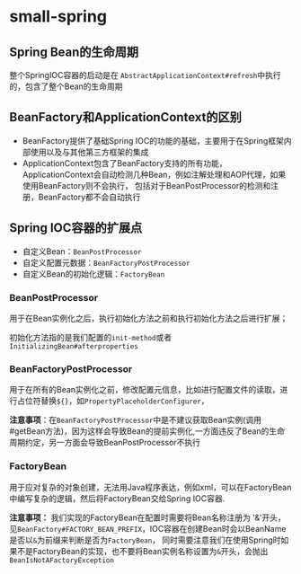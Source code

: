 # small-spring

## Spring Bean的生命周期
整个SpringIOC容器的启动是在 `AbstractApplicationContext#refresh`中执行的，包含了整个Bean的生命周期


## BeanFactory和ApplicationContext的区别
- BeanFactory提供了基础Spring IOC的功能的基础，主要用于在Spring框架内部使用以及与其他第三方框架的集成
- ApplicationContext包含了BeanFactory支持的所有功能，ApplicationContext会自动检测几种Bean，例如注解处理和AOP代理，如果使用BeanFactory则不会执行，
包括对于BeanPostProcessor的检测和注册，BeanFactory都不会自动执行


## Spring IOC容器的扩展点
- 自定义Bean：`BeanPostProcessor`
- 自定义配置元数据：`BeanFactoryPostProcessor`
- 自定义Bean的初始化逻辑：`FactoryBean`


### BeanPostProcessor
用于在Bean实例化之后，执行初始化方法之前和执行初始化方法之后进行扩展；

初始化方法指的是我们配置的`init-method`或者`InitializingBean#afterproperties`

### BeanFactoryPostProcessor
用于在所有的Bean实例化之前，修改配置元信息，比如进行配置文件的读取，进行占位符替换`${}`，如`PropertyPlaceholderConfigurer`，

**注意事项**：在`BeanFactoryPostProcessor`中是不建议获取Bean实例(调用#getBean方法)，因为这样会导致Bean的提前实例化,一方面违反了Bean的生命周期约定，另一方面会导致BeanPostProcessor不执行

### FactoryBean

用于应对复杂的对象创建，无法用Java程序表达，例如xml，可以在FactoryBean中编写复杂的逻辑，然后将FactoryBean交给Spring IOC容器.

**注意事项：** 我们实现的FactoryBean在配置时需要将Bean名称注册为 '&'开头，见`BeanFactory#FACTORY_BEAN_PREFIX`，IOC容器在创建Bean时会以BeanName是否以`&`为前缀来判断是否为`FactoryBean`，
同时需要注意我们在使用Spring时如果不是FactoryBean的实现，也不要将Bean实例名称设置为`&`开头，会抛出`BeanIsNotAFactoryException`


 
